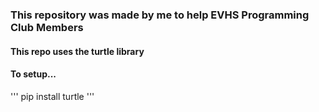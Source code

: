### This repository was made by me to help EVHS Programming Club Members
#### This repo uses the turtle library 

#### To setup...
'''
pip install turtle
'''